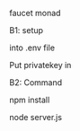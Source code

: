 faucet monad

B1: setup

into .env file

 Put privatekey in

B2: Command

 npm install

 node server.js
